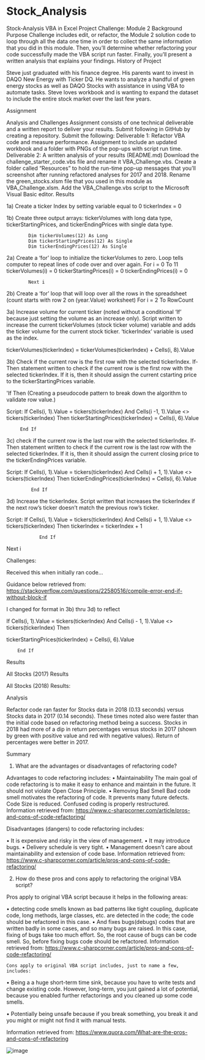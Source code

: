 # Stock_Analysis
Stock-Analysis
VBA in Excel Project Challenge: Module 2
Background
Purpose Challenge includes edit, or refactor, the Module 2 solution code to loop through all the data one time in order to collect the same information that you did in this module. Then, you’ll determine whether refactoring your code successfully made the VBA script run faster. Finally, you’ll present a written analysis that explains your findings.
History of Project
 
Steve just graduated with his finance degree. His parents want to invest in DAQO New Energy with Ticker DQ. He wants to analyze a handful of green energy stocks as well as DAQO Stocks with assistance in using VBA to automate tasks. Steve loves workbook and is wanting to expand the dataset to include the entire stock market over the last few years. 

Assignment 

Analysis and Challenges Assignment consists of one technical deliverable and a written report to deliver your results. Submit following in GitHub by creating a repository. Submit the following: 
Deliverable 1: Refactor VBA code and measure performance. Assignment to include an updated workbook and a folder with PNGs of the pop-ups with script run time. 
Deliverable 2: A written analysis of your results (README.md) Download the challenge_starter_code.vbs file and rename it VBA_Challenge.vbs. Create a folder called “Resources” to hold the run-time pop-up messages that you’ll screenshot after running refactored analyses for 2017 and 2018. Rename the green_stocks.xlsm file that you used in this module as VBA_Challenge.xlsm. Add the VBA_Challenge.vbs script to the Microsoft Visual Basic editor.
Results

1a) Create a ticker Index by setting variable equal to 0 
	tickerIndex = 0

1b) Create three output arrays: tickerVolumes with long data type, tickerStartingPrices, and tickerEndingPrices with single data type. 
            
            Dim tickerVolumes(12) As Long
            Dim tickerStartingPrices(12) As Single
            Dim tickerEndingPrices(12) As Single
2a) Create a ‘for’ loop to initialize the tickerVolumes to zero. Loop tells computer to repeat lines of code over and over again.
	For i = 0 To 11
                tickerVolumes(i) = 0
                tickerStartingPrices(i) = 0
                tickerEndingPrices(i) = 0
            
            Next i

2b) Create a ‘for’ loop that will loop over all the rows in the spreadsheet (count starts with row 2 on (year.Value) worksheet)
	For i = 2 To RowCount

3a) Increase volume for current ticker (noted without a conditional ‘If’ because just setting the volume as an increase only). Script written to increase the current tickerVolumes (stock ticker volume) variable and adds the ticker volume for the current stock ticker. ‘tickerIndex’ variable is used as the index.

tickerVolumes(tickerIndex) = tickerVolumes(tickerIndex) + Cells(i, 8).Value


3b) Check if the current row is the first row with the selected tickerIndex. If-Then statement written to check if the current row is the first row with the selected tickerIndex. If it is, then it should assign the current cstarting price to the tickerStartingPrices variable.

'If  Then  (Creating a pseudocode pattern to break down the algorithm to validate row value.)

Script: 	If Cells(i, 1).Value = tickers(tickerIndex) And Cells(i -1, 1).Value <> tickers(tickerIndex) Then tickerStartingPrices(tickerIndex) = Cells(i, 6).Value
            
       	 End If
        

3c) check if the current row is the last row with the selected tickerIndex. If-Then statement written to check if the current row is the last row with the selected tickerIndex. If it is, then it should assign the current closing price to the tickerEndingPrices variable.

Script: 	If Cells(i, 1).Value = tickers(tickerIndex) And Cells(i + 1, 1).Value <> tickers(tickerIndex) Then tickerEndingPrices(tickerIndex) = Cells(i, 6).Value
        
       		 End If


3d) Increase the tickerIndex. Script written that increases the tickerIndex if the next row’s ticker doesn’t match the previous row’s ticker.

Script: 	If Cells(i, 1).Value = tickers(tickerIndex) And Cells(i + 1, 1).Value <> tickers(tickerIndex) Then tickerIndex = tickerIndex + 1
            
        		End If

Next i



Challenges:

Received this when initially ran code…

 

Guidance below retrieved from: https://stackoverflow.com/questions/22580516/compile-error-end-if-without-block-if


 


 
I changed for format in 3b) thru 3d) to reflect 

If Cells(i, 1).Value = tickers(tickerIndex) And Cells(i - 1, 1).Value <> tickers(tickerIndex) Then      

tickerStartingPrices(tickerIndex) = Cells(i, 6).Value
        
        End If





Results

All Stocks (2017) Results

 
 

All Stocks (2018) Results: 

 

 

Analysis

Refactor code ran faster for Stocks data in 2018 (0.13 seconds) versus Stocks data in 2017 (0.14 seconds). These times noted also were faster than the initial code based on refactoring method being a success. Stocks in 2018 had more of a dip in return percentages versus stocks in 2017 (shown by green with positive value and red with negative values). Return of percentages were better in 2017.




Summary

1.	What are the advantages or disadvantages of refactoring code?

Advantages to code refactoring includes:
•	Maintainability
The main goal of code refactoring is to make it easy to enhance and maintain in the future. It should not violate Open Close Principle.
•	Removing Bad Smell
Bad code smell motivates the refactoring of code. It prevents many future defects. Code Size is reduced. Confused coding is properly restructured.
Information retrieved from: https://www.c-sharpcorner.com/article/pros-and-cons-of-code-refactoring/

Disadvantages (dangers) to code refactoring includes: 

•	It is expensive and risky in the view of management.
•	It may introduce bugs.
•	Delivery schedule is very tight.
•	Management doesn't care about maintainability and extension of code base.
Information retrieved from: https://www.c-sharpcorner.com/article/pros-and-cons-of-code-refactoring/


2.	How do these pros and cons apply to refactoring the original VBA script?

Pros apply to original VBA script because it helps in the following areas:

•	detecting code smells known as bad patterns like tight coupling, duplicate code, long methods, large classes, etc. are detected in the code;  the code should be refactored in this case.
•	And fixes bugs(debugs) codes that are written badly in some cases, and so many bugs are raised. In this case, fixing of bugs take too much effort. So, the root cause of bugs can be code smell. So, before fixing bugs code should be refactored.
Information retrieved from: https://www.c-sharpcorner.com/article/pros-and-cons-of-code-refactoring/


	Cons apply to original VBA script includes, just to name a few, includes:

•	Being a a huge short-term time sink, because you have to write tests and change existing code. However, long-term, you just gained a lot of potential, because you enabled further refactorings and you cleaned up some code smells.

•	Potentially being unsafe because if you break something, you break it and you might or might not find it with manual tests.

Information retrieved from: https://www.quora.com/What-are-the-pros-and-cons-of-refactoring









![image](https://user-images.githubusercontent.com/85171897/134844560-e4b55b4f-757a-499d-a12f-15658d98c7f2.png)

